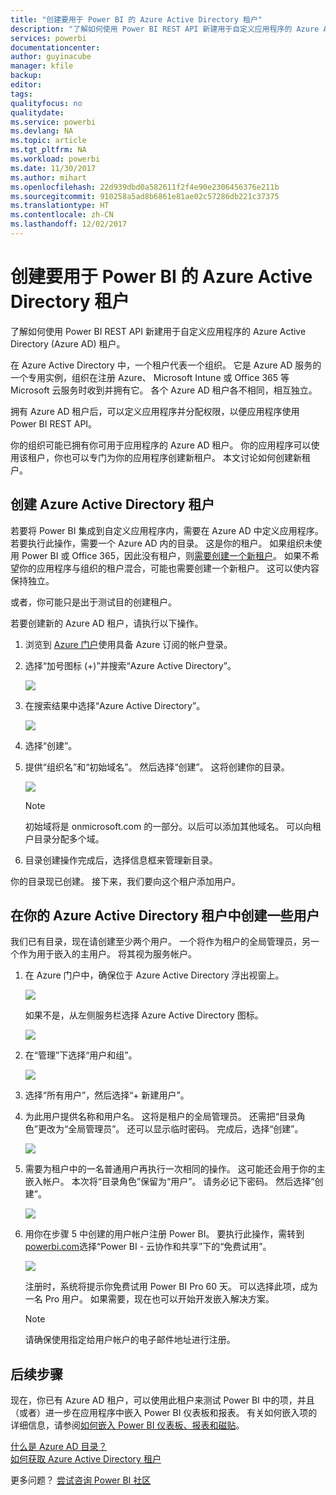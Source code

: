 ```yaml
---
title: "创建要用于 Power BI 的 Azure Active Directory 租户"
description: "了解如何使用 Power BI REST API 新建用于自定义应用程序的 Azure Active Directory (Azure AD) 租户。"
services: powerbi
documentationcenter: 
author: guyinacube
manager: kfile
backup: 
editor: 
tags: 
qualityfocus: no
qualitydate: 
ms.service: powerbi
ms.devlang: NA
ms.topic: article
ms.tgt_pltfrm: NA
ms.workload: powerbi
ms.date: 11/30/2017
ms.author: mihart
ms.openlocfilehash: 22d939dbd0a582611f2f4e90e2306456376e211b
ms.sourcegitcommit: 910258a5ad8b6861e81ae02c57286db221c37375
ms.translationtype: HT
ms.contentlocale: zh-CN
ms.lasthandoff: 12/02/2017
---
```

# <a name="create-an-azure-active-directory-tenant-to-use-with-power-bi"></a>创建要用于 Power BI 的 Azure Active Directory 租户
了解如何使用 Power BI REST API 新建用于自定义应用程序的 Azure Active Directory (Azure AD) 租户。

在 Azure Active Directory 中，一个租户代表一个组织。 它是 Azure AD 服务的一个专用实例，组织在注册 Azure、 Microsoft Intune 或 Office 365 等 Microsoft 云服务时收到并拥有它。 各个 Azure AD 租户各不相同，相互独立。

拥有 Azure AD 租户后，可以定义应用程序并分配权限，以便应用程序使用 Power BI REST API。

你的组织可能已拥有你可用于应用程序的 Azure AD 租户。 你的应用程序可以使用该租户，你也可以专门为你的应用程序创建新租户。 本文讨论如何创建新租户。

## <a name="create-an-azure-active-directory-tenant"></a>创建 Azure Active Directory 租户
若要将 Power BI 集成到自定义应用程序内，需要在 Azure AD 中定义应用程序。 若要执行此操作，需要一个 Azure AD 内的目录。 这是你的租户。 如果组织未使用 Power BI 或 Office 365，因此没有租户，则[需要创建一个新租户](https://docs.microsoft.com/azure/active-directory/develop/active-directory-howto-tenant)。 如果不希望你的应用程序与组织的租户混合，可能也需要创建一个新租户。 这可以使内容保持独立。

或者，你可能只是出于测试目的创建租户。

若要创建新的 Azure AD 租户，请执行以下操作。

1. 浏览到 [Azure 门户](https://portal.azure.com)使用具备 Azure 订阅的帐户登录。
2. 选择“加号图标 (+)”并搜索“Azure Active Directory”。
   
    ![](media/create-an-azure-active-directory-tenant/new-directory.png)
3. 在搜索结果中选择“Azure Active Directory”。
   
    ![](media/create-an-azure-active-directory-tenant/new-directory2.png)
4. 选择“创建”。
5. 提供“组织名”和“初始域名”。 然后选择“创建”。 这将创建你的目录。
   
    ![](media/create-an-azure-active-directory-tenant/organization-and-domain.png)
   
   > [!NOTE]
   > 初始域将是 onmicrosoft.com 的一部分。以后可以添加其他域名。 可以向租户目录分配多个域。
   > 
   > 
6. 目录创建操作完成后，选择信息框来管理新目录。

你的目录现已创建。 接下来，我们要向这个租户添加用户。

## <a name="create-some-users-in-your-azure-active-directory-tenant"></a>在你的 Azure Active Directory 租户中创建一些用户
我们已有目录，现在请创建至少两个用户。 一个将作为租户的全局管理员，另一个作为用于嵌入的主用户。 将其视为服务帐户。

1. 在 Azure 门户中，确保位于 Azure Active Directory 浮出视窗上。
   
    ![](media/create-an-azure-active-directory-tenant/aad-flyout.png)
   
    如果不是，从左侧服务栏选择 Azure Active Directory 图标。
   
    ![](media/create-an-azure-active-directory-tenant/aad-service.png)
2. 在“管理”下选择“用户和组”。
   
    ![](media/create-an-azure-active-directory-tenant/users-and-groups.png)
3. 选择“所有用户”，然后选择“+ 新建用户”。
4. 为此用户提供名称和用户名。 这将是租户的全局管理员。 还需把“目录角色”更改为“全局管理员”。 还可以显示临时密码。 完成后，选择“创建”。
   
    ![](media/create-an-azure-active-directory-tenant/global-admin.png)
5. 需要为租户中的一名普通用户再执行一次相同的操作。 这可能还会用于你的主嵌入帐户。 本次将“目录角色”保留为“用户”。 请务必记下密码。 然后选择“创建”。
   
    ![](media/create-an-azure-active-directory-tenant/pbiembed-user.png)
6. 用你在步骤 5 中创建的用户帐户注册 Power BI。 要执行此操作，需转到 [powerbi.com](https://powerbi.microsoft.com/get-started/)选择“Power BI - 云协作和共享”下的“免费试用”。
   
    ![](media/create-an-azure-active-directory-tenant/try-powerbi-free.png)
   
    注册时，系统将提示你免费试用 Power BI Pro 60 天。 可以选择此项，成为一名 Pro 用户。 如果需要，现在也可以开始开发嵌入解决方案。
   
   > [!NOTE]
   > 请确保使用指定给用户帐户的电子邮件地址进行注册。
   > 
   > 

## <a name="next-steps"></a>后续步骤
现在，你已有 Azure AD 租户，可以使用此租户来测试 Power BI 中的项，并且（或者）进一步在应用程序中嵌入 Power BI 仪表板和报表。 有关如何嵌入项的详细信息，请参阅[如何嵌入 Power BI 仪表板、报表和磁贴](embedding-content.md)。

[什么是 Azure AD 目录？](https://docs.microsoft.com/azure/active-directory/active-directory-whatis)  
[如何获取 Azure Active Directory 租户](https://docs.microsoft.com/azure/active-directory/develop/active-directory-howto-tenant)  

更多问题？ [尝试咨询 Power BI 社区](http://community.powerbi.com/)

